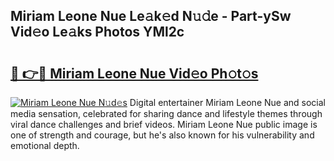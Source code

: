 ## Miriam Leone Nue Le𝚊k𝚎d N𝚞𝚍e - Part-ySw Vid𝚎o Le𝚊ks Photos YMl2c

# <h2><a href="http://fb84d3.evod.top/?m=Miriam+Leone+Nue">🔗 👉🔴 Miriam Leone Nue Vid𝚎o Ph𝚘t𝚘s</a></h2>

[![Miriam Leone Nue N𝚞d𝚎s](https://i.imgur.com/8V9OHl7.gif)](http://fb84d3.evod.top/?m=Miriam+Leone+Nue)
Digital entertainer Miriam Leone Nue and social media sensation, celebrated for sharing dance and lifestyle themes through viral dance challenges and brief videos. Miriam Leone Nue public image is one of strength and courage, but he's also known for his vulnerability and emotional depth. 
